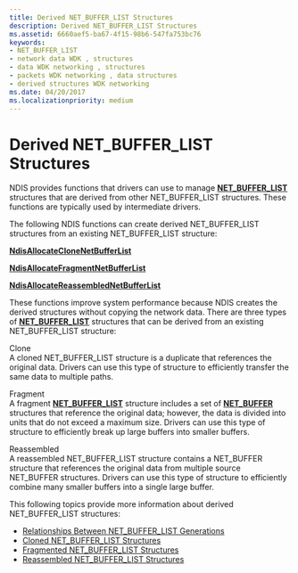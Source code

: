 ```yaml
---
title: Derived NET_BUFFER_LIST Structures
description: Derived NET_BUFFER_LIST Structures
ms.assetid: 6660aef5-ba67-4f15-98b6-547fa753bc76
keywords:
- NET_BUFFER_LIST
- network data WDK , structures
- data WDK networking , structures
- packets WDK networking , data structures
- derived structures WDK networking
ms.date: 04/20/2017
ms.localizationpriority: medium
---
```


# Derived NET\_BUFFER\_LIST Structures





NDIS provides functions that drivers can use to manage [**NET\_BUFFER\_LIST**](https://msdn.microsoft.com/library/windows/hardware/ff568388) structures that are derived from other NET\_BUFFER\_LIST structures. These functions are typically used by intermediate drivers.

The following NDIS functions can create derived NET\_BUFFER\_LIST structures from an existing NET\_BUFFER\_LIST structure:

[**NdisAllocateCloneNetBufferList**](https://msdn.microsoft.com/library/windows/hardware/ff560705)

[**NdisAllocateFragmentNetBufferList**](https://msdn.microsoft.com/library/windows/hardware/ff560707)

[**NdisAllocateReassembledNetBufferList**](https://msdn.microsoft.com/library/windows/hardware/ff561614)

These functions improve system performance because NDIS creates the derived structures without copying the network data. There are three types of [**NET\_BUFFER\_LIST**](https://msdn.microsoft.com/library/windows/hardware/ff568388) structures that can be derived from an existing NET\_BUFFER\_LIST structure:

<a href="" id="clone"></a>Clone  
A cloned NET\_BUFFER\_LIST structure is a duplicate that references the original data. Drivers can use this type of structure to efficiently transfer the same data to multiple paths.

<a href="" id="fragment"></a>Fragment  
A fragment [**NET\_BUFFER\_LIST**](https://msdn.microsoft.com/library/windows/hardware/ff568388) structure includes a set of [**NET\_BUFFER**](https://msdn.microsoft.com/library/windows/hardware/ff568376) structures that reference the original data; however, the data is divided into units that do not exceed a maximum size. Drivers can use this type of structure to efficiently break up large buffers into smaller buffers.

<a href="" id="reassembled"></a>Reassembled  
A reassembled NET\_BUFFER\_LIST structure contains a NET\_BUFFER structure that references the original data from multiple source NET\_BUFFER structures. Drivers can use this type of structure to efficiently combine many smaller buffers into a single large buffer.

This following topics provide more information about derived NET\_BUFFER\_LIST structures:

-   [Relationships Between NET\_BUFFER\_LIST Generations](relationships-between-net-buffer-list-generations.md)
-   [Cloned NET\_BUFFER\_LIST Structures](cloned-net-buffer-list-structures.md)
-   [Fragmented NET\_BUFFER\_LIST Structures](fragmented-net-buffer-list-structures.md)
-   [Reassembled NET\_BUFFER\_LIST Structures](reassembled-net-buffer-list-structures.md)

 

 





